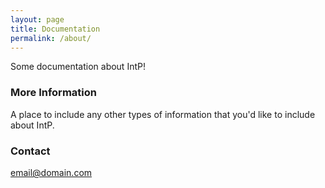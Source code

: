 ```yaml
---
layout: page
title: Documentation
permalink: /about/
---
```


Some documentation about IntP!

### More Information

A place to include any other types of information that you'd like to include about IntP.

### Contact

[email@domain.com](mailto:email@domain.com)